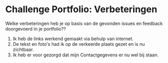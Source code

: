 # Challenge Portfolio: Verbeteringen

Welke verbeteringen heb je op basis van de gevonden issues en feedback doorgevoerd in je portfolio??

1. Ik heb de links werkend gemaakt via behulp van internet.
2. De tekst en foto's had ik op de verkeerde plaats gezet en is nu zichtbaar.
3. Ik heb er voor gezorgd dat mijn Contactgegevens er nu wel bij staan.